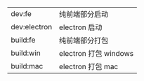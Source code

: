 |              |                     |
|--------------|---------------------|
| dev:fe       | 纯前端部分启动             |
| dev:electron | electron 启动         |
| build:fe     | 纯前端部分打包             |
| build:win    | electron 打包 windows |
| build:mac    | electron 打包 mac     |